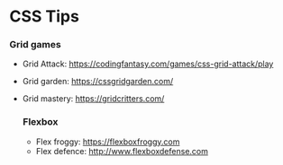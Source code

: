 # CSS Tips
### Grid games
* Grid Attack: https://codingfantasy.com/games/css-grid-attack/play
* Grid garden: https://cssgridgarden.com/
* Grid mastery: https://gridcritters.com/

  ### Flexbox
  * Flex froggy: https://flexboxfroggy.com
  * Flex defence: http://www.flexboxdefense.com

